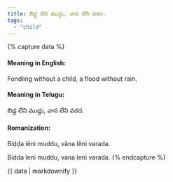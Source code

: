 ```yaml
---
title: బిడ్డ లేని ముద్దు, వాన లేని వరద.
tags:
  - "child"
---
```


{% capture data %}
#### Meaning in English:
Fondling without a child, a flood without rain.

#### Meaning in Telugu:
బిడ్డ లేని ముద్దు, వాన లేని వరద.

#### Romanization:
Biḍḍa lēni muddu, vāna lēni varada.

Bidda leni muddu, vana leni varada.
{% endcapture %}

{{ data | markdownify }}

